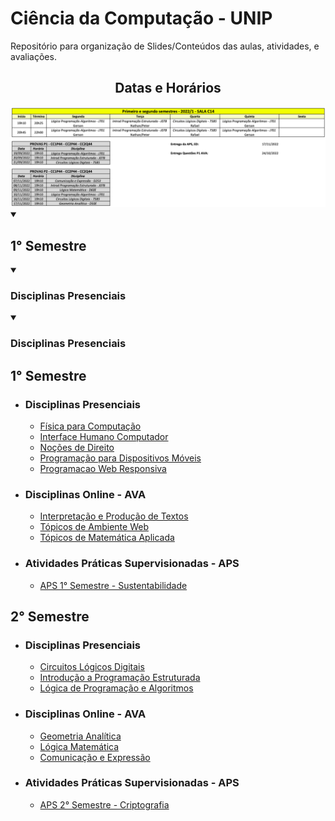 <h1>Ciência da Computação - UNIP</h1>
<p>Repositório para organização de Slides/Conteúdos das aulas, atividades, e avaliações.</p>

<h2 style="text-align:center">Datas e Horários</h2>
<img src="horarios.png" alt="Horários">


<details open>
  <summary><h2>1° Semestre</h2></summary>
  <details open>
    <summary><h3>Disciplinas Presenciais</h3></summary>
  </details>
  <details open>
    <summary><h3>Disciplinas Presenciais</h3></summary>
  </details>
</details>





<h2>1° Semestre</h2>
  <ul>
    <li><h3>Disciplinas Presenciais</h3></li>
      <ul>
        <li><a href="1° Semestre/Disciplinas Presenciais/Física para Computação - Presencial">Física para Computação</a></li>
        <li><a href="1° Semestre/Disciplinas Presenciais/Interface Humano Computador - Presencial">Interface Humano Computador</a></li>
        <li><a href="1° Semestre/Disciplinas Presenciais/Noções de Direito - Presencial">Noções de Direito</a></li>
        <li><a href="1° Semestre/Disciplinas Presenciais/Programação para Dispositivos Móveis - Presencial">Programação para Dispositivos Móveis</a></li>
        <li><a href="1° Semestre/Disciplinas Presenciais/Programacao Web Responsiva - Presencial">Programacao Web Responsiva</a></li>
      </ul>
    <li><h3>Disciplinas Online - AVA</h3></li>
      <ul>
        <li><a href="1° Semestre/Disciplinas Online - AVA/Interpretação e Produção de Textos - AVA">Interpretação e Produção de Textos</a></li>
        <li><a href="1° Semestre/Disciplinas Online - AVA/Tópicos de Ambiente Web - AVA">Tópicos de Ambiente Web</a></li>
        <li><a href="1° Semestre/Disciplinas Online - AVA/Tópicos de Matemática Aplicada - AVA">Tópicos de Matemática Aplicada</a></li>
      </ul>
    <li><h3>Atividades Práticas Supervisionadas - APS</h3></li>
      <ul>
        <li><a href="1° Semestre/APS">APS 1° Semestre - Sustentabilidade</a></li>
      </ul>
  </ul>

  <h2>2° Semestre</h2>
   <ul>
    <li><h3>Disciplinas Presenciais</h3></li>
      <ul>
        <li><a href="2° Semestre/Disciplinas Presenciais/Circuitos Lógicos Digitais">Circuitos Lógicos Digitais</a></li>
        <li><a href="2° Semestre/Disciplinas Presenciais/Introdução a Programação Estruturada">Introdução a Programação Estruturada</a></li>
        <li><a href="2° Semestre/Disciplinas Presenciais/Lógica de Programação e Algoritmos">Lógica de Programação e Algoritmos</a></li>
      </ul>
    <li><h3>Disciplinas Online - AVA</h3></li>
      <ul>
        <li><a href="2° Semestre/Disciplinas Online - AVA/Geometria Analítica">Geometria Analítica</a></li>
        <li><a href="2° Semestre/Disciplinas Online - AVA/Lógica Matemática">Lógica Matemática</a></li>
        <li><a href="2° Semestre/Disciplinas Online - AVA/Comunicação e Expressão">Comunicação e Expressão</a></li>
      </ul>
    <li><h3>Atividades Práticas Supervisionadas - APS</h3></li>
      <ul>
        <li><a href="2° Semestre/APS">APS 2° Semestre - Criptografia</a></li>
      </ul>
    </ul>
